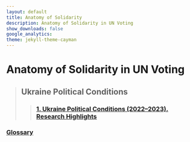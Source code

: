 ```yaml
---
layout: default
title: Anatomy of Solidarity
description: Anatomy of Solidarity in UN Voting
show_downloads: false
google_analytics:
theme: jekyll-theme-cayman
---
```

# Anatomy of Solidarity in UN Voting
> ## Ukraine Political Conditions
>> ### [1. Ukraine Political Conditions (2022–2023). Research Highlights]([./01](https://sobolsky.github.io/upc/01))

### [Glossary](./glossary)
